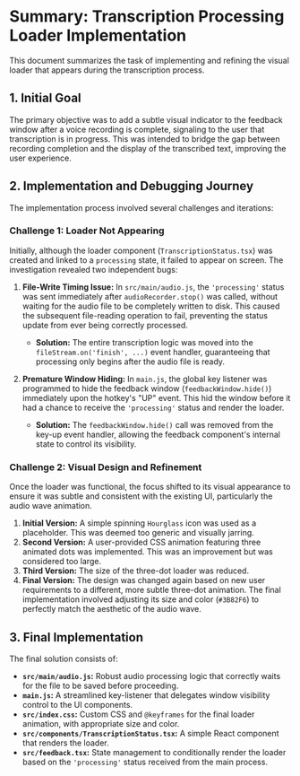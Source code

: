 # Summary: Transcription Processing Loader Implementation

This document summarizes the task of implementing and refining the visual loader that appears during the transcription process.

## 1. Initial Goal

The primary objective was to add a subtle visual indicator to the feedback window after a voice recording is complete, signaling to the user that transcription is in progress. This was intended to bridge the gap between recording completion and the display of the transcribed text, improving the user experience.

## 2. Implementation and Debugging Journey

The implementation process involved several challenges and iterations:

### Challenge 1: Loader Not Appearing

Initially, although the loader component (`TranscriptionStatus.tsx`) was created and linked to a `processing` state, it failed to appear on screen. The investigation revealed two independent bugs:

1.  **File-Write Timing Issue:** In `src/main/audio.js`, the `'processing'` status was sent immediately after `audioRecorder.stop()` was called, without waiting for the audio file to be completely written to disk. This caused the subsequent file-reading operation to fail, preventing the status update from ever being correctly processed.
    *   **Solution:** The entire transcription logic was moved into the `fileStream.on('finish', ...)` event handler, guaranteeing that processing only begins after the audio file is ready.

2.  **Premature Window Hiding:** In `main.js`, the global key listener was programmed to hide the feedback window (`feedbackWindow.hide()`) immediately upon the hotkey's "UP" event. This hid the window before it had a chance to receive the `'processing'` status and render the loader.
    *   **Solution:** The `feedbackWindow.hide()` call was removed from the key-up event handler, allowing the feedback component's internal state to control its visibility.

### Challenge 2: Visual Design and Refinement

Once the loader was functional, the focus shifted to its visual appearance to ensure it was subtle and consistent with the existing UI, particularly the audio wave animation.

1.  **Initial Version:** A simple spinning `Hourglass` icon was used as a placeholder. This was deemed too generic and visually jarring.
2.  **Second Version:** A user-provided CSS animation featuring three animated dots was implemented. This was an improvement but was considered too large.
3.  **Third Version:** The size of the three-dot loader was reduced.
4.  **Final Version:** The design was changed again based on new user requirements to a different, more subtle three-dot animation. The final implementation involved adjusting its size and color (`#3B82F6`) to perfectly match the aesthetic of the audio wave.

## 3. Final Implementation

The final solution consists of:

*   **`src/main/audio.js`:** Robust audio processing logic that correctly waits for the file to be saved before proceeding.
*   **`main.js`:** A streamlined key-listener that delegates window visibility control to the UI components.
*   **`src/index.css`:** Custom CSS and `@keyframes` for the final loader animation, with appropriate size and color.
*   **`src/components/TranscriptionStatus.tsx`:** A simple React component that renders the loader.
*   **`src/feedback.tsx`:** State management to conditionally render the loader based on the `'processing'` status received from the main process. 